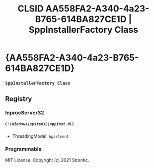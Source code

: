﻿---
title: "CLSID AA558FA2-A340-4a23-B765-614BA827CE1D | SppInstallerFactory Class"
excerpt: What is COM-Object CLSID AA558FA2-A340-4a23-B765-614BA827CE1D?
---

# {AA558FA2-A340-4a23-B765-614BA827CE1D}

### `SppInstallerFactory Class`

## Registry


### InprocServer32

##### `C:\Windows\system32\sppinst.dll`
* ThreadingModel: `Apartment`

### Programmable


MIT License. Copyright (c) 2021 Strontic.


